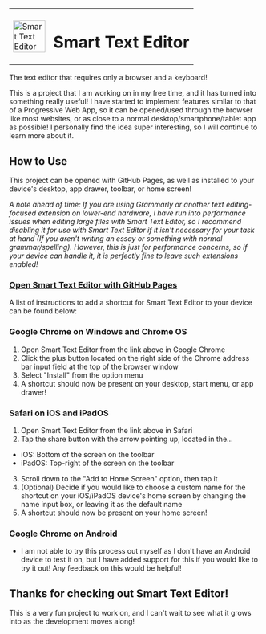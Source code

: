 <table>
  <tr>
    <td>
      <img width="64" height="64" src="https://stedit.app/resources/icon.svg" alt="Smart Text Editor">
    </td>
    <td>
      <h1>Smart Text Editor</h1>
    </td>
  </tr>
</table>

The text editor that requires only a browser and a keyboard!
  
This is a project that I am working on in my free time, and it has turned into something really useful!
I have started to implement features similar to that of a Progressive Web App, so it can be opened/used through the browser like most websites, or as close to a normal desktop/smartphone/tablet app as possible! I personally find the idea super interesting, so I will continue to learn more about it.

## How to Use
This project can be opened with GitHub Pages, as well as installed to your device's desktop, app drawer, toolbar, or home screen!

*A note ahead of time: If you are using Grammarly or another text editing-focused extension on lower-end hardware, I have run into performance issues when editing large files with Smart Text Editor, so I recommend disabling it for use with Smart Text Editor if it isn't necessary for your task at hand (If you aren't writing an essay or something with normal grammar/spelling). However, this is just for performance concerns, so if your device can handle it, it is perfectly fine to leave such extensions enabled!*

### [Open Smart Text Editor with GitHub Pages](https://protec-editor.netlify.app/)

A list of instructions to add a shortcut for Smart Text Editor to your device can be found below:

### Google Chrome on Windows and Chrome OS
1. Open Smart Text Editor from the link above in Google Chrome
2. Click the plus button located on the right side of the Chrome address bar input field at the top of the browser window
3. Select "Install" from the option menu
4. A shortcut should now be present on your desktop, start menu, or app drawer!

### Safari on iOS and iPadOS
1. Open Smart Text Editor from the link above in Safari
2. Tap the share button with the arrow pointing up, located in the...
 - iOS: Bottom of the screen on the toolbar
 - iPadOS: Top-right of the screen on the toolbar
3. Scroll down to the "Add to Home Screen" option, then tap it
4. (Optional) Decide if you would like to choose a custom name for the shortcut on your iOS/iPadOS device's home screen by changing the name input box, or leaving it as the default name
5. A shortcut should now be present on your home screen!

### Google Chrome on Android
- I am not able to try this process out myself as I don't have an Android device to test it on, but I have added support for this if you would like to try it out! Any feedback on this would be helpful!

## Thanks for checking out Smart Text Editor!
This is a very fun project to work on, and I can't wait to see what it grows into as the development moves along!

